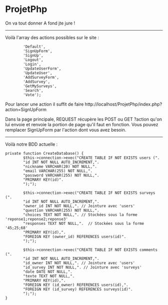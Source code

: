 # ProjetPhp
On va tout donner
A fond jte jure !

-----------------------------------------------------------------------------

Voilà l'array des actions possibles sur le site :

			'Default',
			'SignUpForm',
			'SignUp',
			'Logout',
			'Login',
			'UpdateUserForm',
			'UpdateUser',
			'AddSurveyForm',
			'AddSurvey',
			'GetMySurveys',
			'Search',
			'Vote');
			
Pour lancer une action il suffit de faire http://localhost/ProjetPhp/index.php?action=SignUpForm 

Dans la page principale, REQUEST récupère les POST ou GET ?action qu'on lui envoie et renvoie la portion de page qu'il faut en fonction.
Vous pouvez remplacer SignUpForm par l'action dont vous avez besoin.

-----------------------------------------------------------------------------

Voilà notre BDD actuelle :

    private function CreateDatabase() {
            $this->connection->exec("CREATE TABLE IF NOT EXISTS users (".
            "id INT NOT NULL AUTO_INCREMENT,".
            "nickname VARCHAR(20) NOT NULL,".
            "email VARCHAR(255) NOT NULL,".
            "password VARCHAR(255) NOT NULL,".
            "PRIMARY KEY(id)".
            ");");
     
            $this->connection->exec("CREATE TABLE IF NOT EXISTS surveys (".
            "id INT NOT NULL AUTO_INCREMENT,".
            "owner_id INT NOT NULL,". // Jointure avec 'users'
            "question VARCHAR(255) NOT NULL,".
            "choices TEXT NOT NULL,". // Stockées sous la forme 'reponse1;reponse2;reponse3'
            "responses TEXT NOT NULL,".  // Stockées sous la forme '45;25;68'
            "PRIMARY KEY(id),".
            "FOREIGN KEY (owner_id) REFERENCES users(id)".
            ");");
     
            $this->connection->exec("CREATE TABLE IF NOT EXISTS comments (".
            "id INT NOT NULL AUTO_INCREMENT,".
            "id_owner INT NOT NULL,". // Jointure avec 'users'
            "id_survey INT NOT NULL,". // Jointure avec 'surveys'
            "date DATE NOT NULL,".
            "texte TEXT NOT NULL,".
            "PRIMARY KEY(id),".
            "FOREIGN KEY (id_owner) REFERENCES users(id),".
            "FOREIGN KEY (id_survey) REFERENCES surveys(id)".
            ");");
    }


